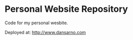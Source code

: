 # Personal Website Repository

Code for my personal wesbite.

Deployed at: <http://www.dansarno.com>
